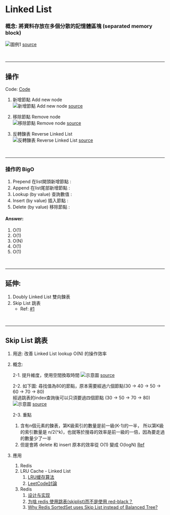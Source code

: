 # Linked List

### 概念: 將資料存放在多個分散的記憶體區塊 (separated memory block)
  ![圖例1](https://miro.medium.com/max/953/1*iiEWrP2IznA6HbmuIdK0lQ.png)
  [source](https://javascript.plainenglish.io/understanding-singly-linked-lists-and-their-functions-ae8f2e53f92d)


<br>

*** 

## 操作

  Code: [Code](https://github.com/avgsteve/DataStructure_Algorithm_Notes/blob/main/02.Linked_List/linked_list.js)

  1. 新增節點 Add new node <br> ![新增節點 Add new node](https://www.opentechguides.com/images/howto/howto_14201.png) [source](https://www.opentechguides.com/how-to/article/c/142/linked-list-insert.html)

  2. 移除節點 Remove node <br> ![移除節點 Remove node](https://i.stack.imgur.com/rVCdE.png) [source](https://stackoverflow.com/questions/41474163/singly-linked-list-remove)

  3. 反轉鍊表 Reverse Linked List  <br> ![反轉鍊表 Reverse Linked List](https://1.bp.blogspot.com/-r3ghBObtL0s/Vm45-911zRI/AAAAAAAAAxY/SYnqwmvNS04/s640/reverse-linked-list.png) [source](https://javabypatel.blogspot.com/2017/05/reverse-linked-list-in-java.html)
   

<br>

*** 
### 操作的 BigO

  1. Prepend 在list開頭新增節點 :
  2. Append 在list尾部新增節點 :
  3. Lookup (by value) 查詢數值 :
  4. Insert (by value) 插入節點 :
  5. Delete (by value) 移除節點 :



#### Answer: 
  1. O(1)
  2. O(1)
  3. O(N)
  4. O(1)
  5. O(1)


<br>

***

## 延伸:

  1. Doubly Linked List 雙向鍊表
  1. Skip List 跳表 
     -  Ref: [#1](https://brilliant.org/wiki/skip-lists/#:~:text=The%20skip%20list%20is%20a,elements%2C%20but%20no%20new%20elements.)


<br>

***


## Skip List 跳表 

  1. 用途: 改善 Linked List lookup O(N) 的操作效率
   
  2. 概念: 

      2-1. 提升維度，使用空間換取時間
      ![示意圖](https://www.researchgate.net/profile/Alban-Gabillon/publication/221560836/figure/fig2/AS:305676120281089@1449890274466/A-skip-list-is-a-set-of-linked-lists-Numbers-within-17-are-the-indexes-of-the.png) [source](https://www.researchgate.net/figure/A-skip-list-is-a-set-of-linked-lists-Numbers-within-17-are-the-indexes-of-the_fig2_221560836)

      2-2. 如下圖: 尋找值為80的節點，原本需要經過六個節點(30 -> 40 -> 50 -> 60 -> 70 -> 80) <br>    經過跳表的index查詢後可以只須要過四個節點 (30 -> 50 -> 70 -> 80)
      ![示意圖](https://upload.wikimedia.org/wikipedia/commons/thumb/2/2c/Skip_list_add_element-en.gif/800px-Skip_list_add_element-en.gif) [source](https://www.researchgate.net/figure/A-skip-list-is-a-set-of-linked-lists-Numbers-within-17-are-the-indexes-of-the_fig2_221560836)

      2-3. 重點
      
      1. 含有n個元素的鍊表，第K級索引的數量是前一級(K-1)的一半，
         所以第K級的索引數量是 n/2(^k)，也就等於搜尋的效率是前一級的一倍，因為要走過的數量少了一半
      2. 但是會將 delete 和 insert 原本的效率從  O(1) 變成 O(logN)
         [Ref](https://www.bigocheatsheet.com/)

  3. 應用
     1. Redis
     2. LRU Cache - Linked List
        1. [LRU缓存算法](https://www.jianshu.com/p/b1ab4a170c3c)
        2. [LeetCode討論](https://leetcode-cn.com/problems/lru-cache/comments/)
     3. Redis 
        1. [设计与实现](https://redisbook.readthedocs.io/en/latest/internal-datastruct/skiplist.html)
        2. [为啥 redis 使用跳表(skiplist)而不是使用 red-black？](https://www.zhihu.com/question/20202931)
        3. [Why Redis SortedSet uses Skip List instead of Balanced Tree?](https://stackoverflow.com/questions/45115047/why-redis-sortedset-uses-skip-list-instead-of-balanced-tree)